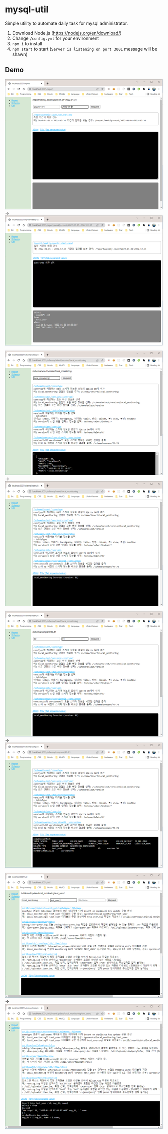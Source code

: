# mysql-util

Simple utility to automate daily task for mysql administrator.

1. Download Node.js (<https://nodejs.org/en/download/>)
1. Change `/config.yml` for your environment
1. `npm i` to install
1. `npm start` to start (`Server is listening on port 3001` message will be shawn)

## Demo

![demo_report_input](/public/images/demo_report_input.png 'demo_report_input')
->
![demo_report_output](/public/images/demo_report_output.png 'demo_report_output')

![demo_schema_select_version_input](/public/images/demo_schema_select_version_input.png 'demo_schema_select_version_input')
->
![demo_schema_select_version_output](/public/images/demo_schema_select_version_output.png 'demo_schema_select_version_output')

![demo_schema_compare_input](/public/images/demo_schema_compare_input.png 'demo_schema_compare_input')
->
![demo_schema_compare_output](/public/images/demo_schema_compare_output.png 'demo_schema_compare_output')

![demo_util_insertUpdate_input](/public/images/demo_util_insertUpdate_input.png 'demo_util_insertUpdate_input')
->
![demo_util_insertUpdate_output](/public/images/demo_util_insertUpdate_output.png 'demo_util_insertUpdate_output')

